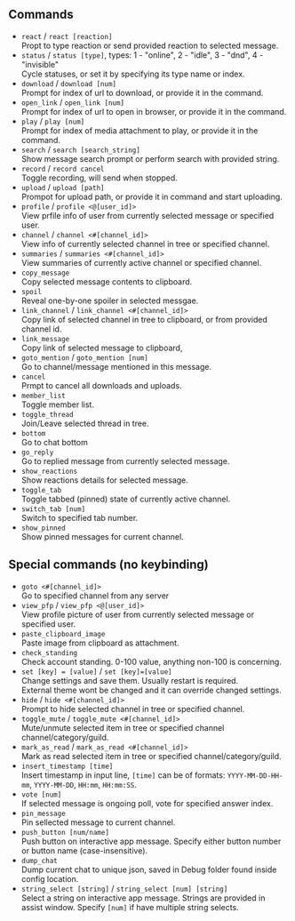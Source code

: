 ## Commands
- `react` / `react [reaction]`  
    Propt to type reaction or send provided reaction to selected message.
- `status` / `status [type]`, types: 1 - "online", 2 - "idle", 3 - "dnd", 4 - "invisible"  
    Cycle statuses, or set it by specifying its type name or index.  
- `download` / `download [num]`  
    Prompt for index of url to download, or provide it in the command.
- `open_link` / `open_link [num]`  
    Prompt for index of url to open in browser, or provide it in the command.
- `play` / `play [num]`  
    Prompt for index of media attachment to play, or provide it in the command.
- `search` / `search [search_string]`  
    Show message search prompt or perform search with provided string.
- `record` / `record cancel`  
    Toggle recording, will send when stopped.
- `upload` / `upload [path]`  
    Prompot for upload path, or provide it in command and start uploading.
- `profile` / `profile <@[user_id]>`  
    View prfile info of user from currently selected message or specified user.
- `channel` / `channel <#[channel_id]>`  
    View info of currently selected channel in tree or specified channel.
- `summaries` / `summaries <#[channel_id]>`  
    View summaries of currently active channel or specified channel.
- `copy_message`  
    Copy selected message contents to clipboard.
- `spoil`  
    Reveal one-by-one spoiler in selected messgae.
- `link_channel` / `link_channel <#[channel_id]>`  
    Copy link of selected channel in tree to clipboard, or from provided channel id.
- `link_message`  
    Copy link of selected message to clipboard,
- `goto_mention` / `goto_mention [num]`  
    Go to channel/message mentioned in this message.
- `cancel`  
    Prmpt to cancel all downloads and uploads.
- `member_list`  
    Toggle member list.
- `toggle_thread`  
    Join/Leave selected thread in tree.
- `bottom`  
    Go to chat bottom
- `go_reply`  
    Go to replied message from currently selected message.
- `show_reactions`  
    Show reactions details for selected message.
- `toggle_tab`  
    Toggle tabbed (pinned) state of currently active channel.
- `switch_tab [num]`  
    Switch to specified tab number.
- `show_pinned`  
    Show pinned messages for current channel.

## Special commands (no keybinding)
- `goto <#[channel_id]>`  
    Go to specified channel from any server
- `view_pfp` / `view_pfp <@[user_id]>`  
    View profile picture of user from currently selected message or specified user.
- `paste_clipboard_image`  
    Paste image from clipboard as attachment.
- `check_standing`  
    Check account standing. 0-100 value, anything non-100 is concerning.  
- `set [key] = [value]` / `set [key]=[value]`  
    Change settings and save them. Usually restart is required.  
    External theme wont be changed and it can override changed settings.  
- `hide` / `hide <#[channel_id]>`  
    Prompt to hide selected channel in tree or specified channel.
- `toggle_mute` / `toggle_mute <#[channel_id]>`  
    Mute/unmute selected item in tree or specified channel channel/category/guild.
- `mark_as_read` / `mark_as_read <#[channel_id]>`  
    Mark as read selected item in tree or specified channel/category/guild.
- `insert_timestamp [time]`  
    Insert timestamp in input line, `[time]` can be of formats: `YYYY-MM-DD-HH-mm`, `YYYY-MM-DD`, `HH:mm`, `HH:mm:SS`.
- `vote [num]`  
    If selected message is ongoing poll, vote for specified answer index.
- `pin_message`  
    Pin sellected message to current channel.
- `push_button [num/name]`  
    Push button on interactive app message. Specify either button number or button name (case-insensitive).
- `dump_chat`  
    Dump current chat to unique json, saved in Debug folder found inside config location.
- `string_select [string]` / `string_select [num] [string]`  
    Select a string on interactive app message. Strings are provided in assist window. Specify `[num]` if have multiple string selects.
